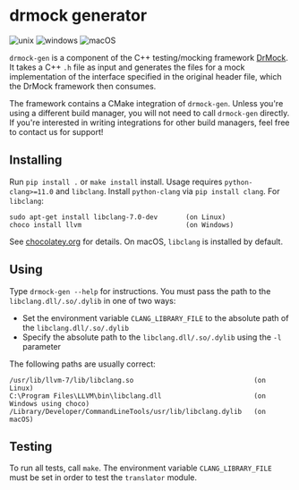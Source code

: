 <!--
SPDX-FileCopyrightText: 2021 Malte Kliemann, Ole Kliemann

SPDX-License-Identifier: GPL-3.0-or-later
-->

# drmock generator

![unix](https://github.com/DrCpp/drmock-gen/actions/workflows/unix.yml/badge.svg)
![windows](https://github.com/DrCpp/drmock-gen/actions/workflows/windows.yml/badge.svg)
![macOS](https://github.com/DrCpp/drmock-gen/actions/workflows/macos.yml/badge.svg)

`drmock-gen` is a component of the C++ testing/mocking framework
[DrMock](https://github.com/DrCpp/DrMock). It takes a C++ `.h` file as
input and generates the files for a mock implementation of the interface
specified in the original header file, which the DrMock framework then
consumes.

The framework contains a CMake integration of `drmock-gen`. Unless
you're using a different build manager, you will not need to call
`drmock-gen` directly. If you're interested in writing integrations for
other build managers, feel free to contact us for support!


## Installing

Run `pip install .` or `make install` install. Usage requires
`python-clang>=11.0` and `libclang`. Install `python-clang`
via `pip install clang`. For `libclang`:

```
sudo apt-get install libclang-7.0-dev       (on Linux)
choco install llvm                          (on Windows)
```

See [chocolatey.org](https://chocolatey.org) for details. On macOS,
`libclang` is installed by default.


## Using

Type `drmock-gen --help` for instructions. You must pass the path to the
`libclang.dll/.so/.dylib` in one of two ways:

- Set the environment variable `CLANG_LIBRARY_FILE` to the absolute path
  of the `libclang.dll/.so/.dylib`
- Specify the absolute path to the `libclang.dll/.so/.dylib` using the
  `-l` parameter

The following paths are usually correct:

```
/usr/lib/llvm-7/lib/libclang.so                              (on Linux)
C:\Program Files\LLVM\bin\libclang.dll                       (on Windows using choco)
/Library/Developer/CommandLineTools/usr/lib/libclang.dylib   (on macOS)
```


## Testing

To run all tests, call `make`. The environment variable
`CLANG_LIBRARY_FILE` must be set in order to test the `translator`
module.
